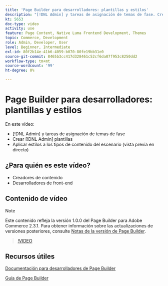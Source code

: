 ```yaml
---
title: 'Page Builder para desarrolladores: plantillas y estilos'
description: "[!DNL Admin] y tareas de asignación de temas de fase. Crear [!DNL Admin] plantillas​. Aplique estilos a los tipos de contenido en el escenario (vista previa en directo)."
kt: 5653
doc-type: video
activity: use
feature: Page Content, Native Luma Frontend Development, Themes
topic: Commerce, Development
role: Admin, Developer, User
level: Beginner, Intermediate
exl-id: 80f2b14e-41b6-4059-b070-80fe19bb31e0
source-git-commit: 8465b3cc417d328461c52cf6da07f953c8250dd2
workflow-type: tm+mt
source-wordcount: '99'
ht-degree: 0%

---
```


# Page Builder para desarrolladores: plantillas y estilos

En este vídeo:

- [!DNL Admin] y tareas de asignación de temas de fase
- Crear [!DNL Admin] plantillas&#x200B;
- Aplicar estilos a los tipos de contenido del escenario (vista previa en directo)

## ¿Para quién es este vídeo?

- Creadores de contenido
- Desarrolladores de front-end

## Contenido de vídeo

>[!NOTE]
>
>Este contenido refleja la versión 1.0.0 del Page Builder para Adobe Commerce 2.3.1. Para obtener información sobre las actualizaciones de versiones posteriores, consulte [Notas de la versión de Page Builder](https://experienceleague.adobe.com/docs/commerce-admin/page-builder/release-notes.html?lang=es).

>[!VIDEO](https://video.tv.adobe.com/v/35712?quality=12&learn=on)

## Recursos útiles

[Documentación para desarrolladores de Page Builder](https://developer.adobe.com/commerce/frontend-core/page-builder/)

[Guía de Page Builder](https://experienceleague.adobe.com/docs/commerce-admin/page-builder/introduction.html?lang=es)
